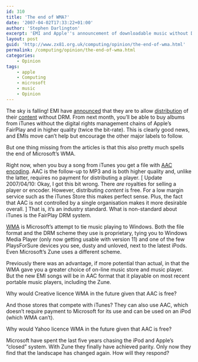 ```yaml
---
id: 310
title: 'The end of WMA?'
date: '2007-04-02T17:33:22+01:00'
author: 'Stephen Darlington'
excerpt: 'EMI and Apple''s announcement of downloadable music without DRM might have far-reaching consequences for Microsoft and their current partners.'
layout: post
guid: 'http://www.zx81.org.uk/computing/opinion/the-end-of-wma.html'
permalink: /computing/opinion/the-end-of-wma.html
categories:
    - Opinion
tags:
    - apple
    - Computing
    - microsoft
    - music
    - Opinion
---
```


The sky is falling! EMI have [announced](http://investing.reuters.co.uk/news/articleinvesting.aspx?type=allBreakingNews&storyID=2007-04-02T124659Z_01_N01345958_RTRIDST_0_APPLE-EMI-UPDATE-3.XML "Reuters talks about the annoucement") that they are to allow [distribution](http://www.apple.com/pr/library/2007/04/02itunes.html "Apple's press release") of their [content](http://www.informationweek.com/news/showArticle.jhtml?articleID=198701775 "Information Week talks about the annoucement") without DRM. From next month, you’ll be able to buy albums from iTunes without the digital rights management chains of Apple’s FairPlay and in higher quality (twice the bit-rate). This is clearly good news, and EMIs move can’t help but encourage the other major labels to follow.

But one thing missing from the articles is that this also pretty much spells the end of Microsoft’s WMA.

Right now, when you buy a song from iTunes you get a file with [AAC encoding](http://en.wikipedia.org/wiki/Advanced_Audio_Coding "All about AAC"). AAC is the follow-up to MP3 and is both higher quality and, unlike the latter, requires no payment for distributing a player. \[ Update 2007/04/10: Okay, I got this bit wrong. There *are* royalties for selling a player or encoder. However, distributing *content* is free. For a low margin service such as the iTunes Store this makes perfect sense. Plus, the fact that AAC is not controlled by a single organisation makes it more desirable overall. \] That is, it’s an industry standard. What is non-standard about iTunes is the FairPlay DRM system.

[WMA](http://en.wikipedia.org/wiki/Windows_Media_Audio "All about WMA") is Microsoft’s attempt to tie music playing to Windows. Both the file format and the DRM scheme they use is proprietary, tying you to Windows Media Player (only now getting usable with version 11) and one of the few PlaysForSure devices you see, dusty and unloved, next to the latest iPods. Even Microsoft’s Zune uses a different scheme.

Previously there was an advantage, if more potential than actual, in that the WMA gave you a greater choice of on-line music store and music player. But the new EMI songs will be in AAC format that it playable on most recent portable music players, including the Zune.

Why would Creative licence WMA in the future given that AAC is free?

And those stores that compete with iTunes? They can also use AAC, which doesn’t require payment to Microsoft for its use and can be used on an iPod (which WMA can’t).

Why would Yahoo licence WMA in the future given that AAC is free?

Microsoft have spent the last five years chasing the iPod and Apple’s “closed” system. With Zune they finally have achieved parity. Only now they find that the landscape has changed again. How will they respond?